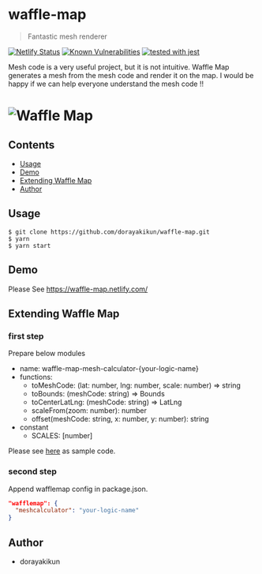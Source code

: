 # waffle-map

> Fantastic mesh renderer

[![Netlify Status](https://api.netlify.com/api/v1/badges/798c58bf-4950-41de-9f4e-27b39fa16fed/deploy-status)](https://app.netlify.com/sites/waffle-map/deploys)
[![Known Vulnerabilities](https://snyk.io/test/github/dorayakikun/waffle-map/badge.svg?style=flat-square)](https://snyk.io/test/github/dorayakikun/waffle-map)
[![tested with jest](https://img.shields.io/badge/tested_with-jest-99424f.svg)](https://github.com/facebook/jest)

Mesh code is a very useful project, but it is not intuitive. Waffle Map generates a mesh from the mesh code and render it on the map. I would be happy if we can help everyone understand the mesh code !!

# ![Waffle Map](media/header.gif)

## Contents

- [Usage](#usage)
- [Demo](#demo)
- [Extending Waffle Map](#extending-waffle-map)
- [Author](#author)

## Usage

```console
$ git clone https://github.com/dorayakikun/waffle-map.git
$ yarn
$ yarn start
```

## Demo

Please See https://waffle-map.netlify.com/

## Extending Waffle Map

### first step

Prepare below modules

- name: waffle-map-mesh-calculator-{your-logic-name}
- functions:
  - toMeshCode: (lat: number, lng: number, scale: number) => string
  - toBounds: (meshCode: string) => Bounds
  - toCenterLatLng: (meshCode: string) => LatLng
  - scaleFrom(zoom: number): number
  - offset(meshCode: string, x: number, y: number): string
- constant
  - SCALES: [number]

Please see [here](https://github.com/dorayakikun/waffle-map-mesh-calculator-basic) as sample code.

### second step

Append wafflemap config in package.json.

```json
"wafflemap": {
  "meshcalculator": "your-logic-name"
}
```

## Author

- dorayakikun
